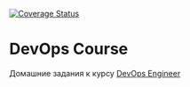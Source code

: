 [![Coverage Status](https://coveralls.io/repos/github/kovasorov/DevOpsCourse/badge.svg?branch=master)](https://coveralls.io/github/kovasorov/DevOpsCourse?branch=master)

# DevOps Course

Домашние задания к курсу [DevOps Engineer](http://levelp.ru/courses/devops-system-engineering-courses/devops-engineer-course/)

